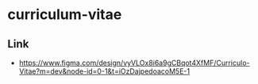 # curriculum-vitae




## Link

- https://www.figma.com/design/vyVLOx8i6a9gCBqot4XfMF/Curriculo-Vitae?m=dev&node-id=0-1&t=iOzDajpedoacoM5E-1
